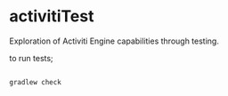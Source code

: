 # activitiTest
Exploration of Activiti Engine capabilities through testing.

to run tests;
<pre><code>
gradlew check
</code></pre>